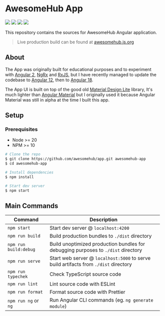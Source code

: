 # AwesomeHub App

[![][ci-img]][ci-url] [![][netlify-img]][netlify-url] [![][website-img]][website-url] [![][angular-img]][angular-url]

This repository contains the sources for AwesomeHub Angular application.

> Live production build can be found at [awesomehub.js.org][website-url]

## About
The App was originally built for educational purposes and to experiment with [Angular 2](https://v2.angular.io/), [NgRx](https://ngrx.io/) and [RxJS](https://www.learnrxjs.io/), but
I have recently managed to update the codebase to [Angular 12](https://v12.angular.io/), then to [Angular 18](https://angular.dev/).

The App UI is built on top of the good old [Material Design Lite](https://getmdl.io/) library, It's much lighter than [Angular Material](https://material.angular.io/)
but I originally used it because Angular Material was still in alpha at the time I built this app.

## Setup

### Prerequisites

- Node >= 20
- NPM >= 10

```bash
# Clone the repo
$ git clone https://github.com/awesomehub/app.git awesomehub-app
$ cd awesomehub-app

# Install dependencies
$ npm install

# Start dev server
$ npm start
```

## Main Commands

| Command               | Description                                                                          |
|-----------------------|--------------------------------------------------------------------------------------|
| `npm start`           | Start dev server @ `localhost:4200`                                                  |
| `npm run build`       | Build production bundles to `./dist` directory                                       |
| `npm run build:debug` | Build unoptimized production bundles for debugging purposes to `./dist` directory    |
| `npm run serve`       | Start web server @ `localhost:5000` to serve build artifacts from `./dist` directory |
| `npm run typechek`    | Check TypeScript source code                                                         |
| `npm run lint`        | Lint source code with ESLint                                                         |
| `npm run format`      | Format source code with Prettier                                                     |
| `npm run ng` or `ng`  | Run Angular CLI commands (eg. `ng generate module`)                                  |


[ci-url]: https://github.com/awesomehub/app/actions/workflows/main.yml
[ci-img]: https://img.shields.io/github/actions/workflow/status/awesomehub/app/main.yml?branch=master
[netlify-url]: https://app.netlify.com/sites/awesomehub/deploys
[netlify-img]: https://img.shields.io/netlify/968920d6-f8ff-4967-93d7-9e55861c1174?logo=netlify&logoColor=white
[angular-url]: https://github.com/angular/angular/releases/tag/18.0.0
[angular-img]: https://img.shields.io/badge/angular-v18-dd0131.svg?logo=angular
[website-url]: https://awesomehub.js.org
[website-img]: https://img.shields.io/website?logo=statuspal&url=https%3A%2F%2Fawesomehub.js.org
